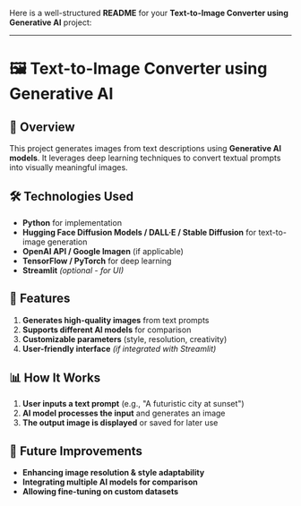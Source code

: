Here is a well-structured **README** for your **Text-to-Image Converter using Generative AI** project:  

---

# 🖼️ Text-to-Image Converter using Generative AI  

## 📌 Overview  
This project generates images from text descriptions using **Generative AI models**. It leverages deep learning techniques to convert textual prompts into visually meaningful images.  

## 🛠️ Technologies Used  
- **Python** for implementation  
- **Hugging Face Diffusion Models / DALL·E / Stable Diffusion** for text-to-image generation  
- **OpenAI API / Google Imagen** (if applicable)  
- **TensorFlow / PyTorch** for deep learning  
- **Streamlit** *(optional - for UI)*  

## 🚀 Features  
1. **Generates high-quality images** from text prompts  
2. **Supports different AI models** for comparison  
3. **Customizable parameters** (style, resolution, creativity)  
4. **User-friendly interface** *(if integrated with Streamlit)*  

## 📊 How It Works  
1. **User inputs a text prompt** (e.g., "A futuristic city at sunset")  
2. **AI model processes the input** and generates an image  
3. **The output image is displayed** or saved for later use  


## 📌 Future Improvements  
- **Enhancing image resolution & style adaptability**  
- **Integrating multiple AI models for comparison**  
- **Allowing fine-tuning on custom datasets**  
